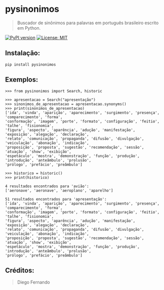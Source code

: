 # pysinonimos

> Buscador de sinônimos para palavras em português brasileiro escrito em Python.

[![PyPI version](https://badge.fury.io/py/pysinonimos.svg)](https://badge.fury.io/py/pysinonimos)
[![License: MIT](https://img.shields.io/badge/License-MIT-blue.svg)](https://opensource.org/licenses/MIT)

## Instalação:

```pip install pysinonimos```

## Exemplos:

```
>>> from pysinonimos import Search, historic

>>> apresentacao = Search("apresentação")
>>> sinonimos_de_apresentacao = apresentacao.synonyms()
>>> print(sinonimos_de_apresentacao)
['ida', 'vinda', 'aparição', 'aparecimento', 'surgimento', 'presença', 'comparecimento', 'forma',
'conformação', 'imagem', 'porte', 'formato', 'configuração', 'feitio', 'talhe', 'fisionomia',
'figura', 'aspecto', 'aparência', 'adução', 'manifestação', 'exposição', 'alegação', 'declaração',
'relato', 'comunicação', 'propaganda', 'difusão', 'divulgação', 'veiculação', 'abonação', 'indicação',
'proposição', 'proposta', 'sugestão', 'recomendação', 'sessão', 'atuação', 'show', 'exibição',
'espetáculo', 'mostra', 'demonstração', 'função', 'produção', 'introdução', 'anteâmbulo', 'prolusão',
'prólogo', 'prefácio', 'preâmbulo']

>>> historico = historic()
>>> print(historico)

4 resultados encontrados para 'avião':
['aeronave', 'aeronave', 'aeroplano', 'aparelho']

51 resultados encontrados para 'apresentação':
['ida', 'vinda', 'aparição', 'aparecimento', 'surgimento', 'presença', 'comparecimento', 'forma',
'conformação', 'imagem', 'porte', 'formato', 'configuração', 'feitio', 'talhe', 'fisionomia',
'figura', 'aspecto', 'aparência', 'adução', 'manifestação', 'exposição', 'alegação', 'declaração',
'relato', 'comunicação', 'propaganda', 'difusão', 'divulgação', 'veiculação', 'abonação', 'indicação',
'proposição', 'proposta', 'sugestão', 'recomendação', 'sessão', 'atuação', 'show', 'exibição',
'espetáculo', 'mostra', 'demonstração', 'função', 'produção', 'introdução', 'anteâmbulo', 'prolusão',
'prólogo', 'prefácio', 'preâmbulo']
```

## Créditos:

> Diego Fernando
